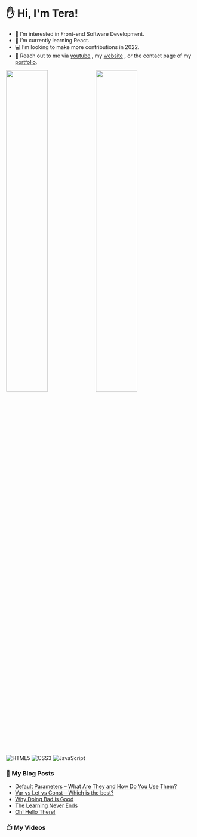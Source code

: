 # :hand: Hi, I'm Tera!

- 👀 I’m interested in Front-end Software Development.
- 🧠 I’m currently learning React.
- :computer: I’m looking to make more contributions in 2022.
- :email: Reach out to me via <a href="https://www.youtube.com/channel/UC6u-qjq4vbT-09ZhmKwKqfg">youtube</a> , my <a href="https://technicallyjusttalking.com/"> website</a> , or the contact page of my <a href="https://terabanks.github.io/">portfolio</a>.

<img align="left" width="47%" src="https://github-readme-stats.vercel.app/api?username=terabanks&show_icons=true&theme=radical">

<img align="left" width="47%" src="https://github-readme-stats.vercel.app/api/top-langs/?username=terabanks&layout=compact">

![HTML5](https://img.shields.io/badge/html5-%23E34F26.svg?style=for-the-badge&logo=html5&logoColor=white)
![CSS3](https://img.shields.io/badge/css3-%231572B6.svg?style=for-the-badge&logo=css3&logoColor=white)
![JavaScript](https://img.shields.io/badge/javascript-%23323330.svg?style=for-the-badge&logo=javascript&logoColor=%23F7DF1E)

### :page_with_curl: My Blog Posts
<!-- BLOG-POST-LIST:START -->
- [Default Parameters – What Are They and How Do You Use Them?](https://technicallyjusttalking.com/default-parameters-what-are-they-and-how-do-you-use-them/)
- [Var vs Let vs Const – Which is the best?](https://technicallyjusttalking.com/var-vs-let-vs-const-which-is-the-best/)
- [Why Doing Bad is Good](https://technicallyjusttalking.com/why-doing-bad-is-good/)
- [The Learning Never Ends](https://technicallyjusttalking.com/the-learning-never-ends/)
- [Oh! Hello There!](https://technicallyjusttalking.com/oh-hello-there/)
<!-- BLOG-POST-LIST:END -->

### :tv: My Videos
<!-- YOUTUBE-VIDEO-LIST:START -->
<!-- YOUTUBE-VIDEO-LIST:END -->
